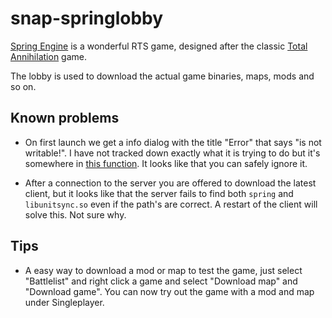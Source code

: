 # snap-springlobby

[Spring Engine](https://springrts.com) is a wonderful RTS game, designed
after the classic [Total Annihilation](https://en.wikipedia.org/wiki/Total_Annihilation)
game.

The lobby is used to download the actual game binaries, maps, mods and so on.

## Known problems

* On first launch we get a info dialog with the title "Error" that says "is not writable!". I have not tracked down exactly what it is trying to do but it's somewhere in [this function](https://github.com/springlobby/springlobby/blob/041655be4a4c9c0583c80138e90ad0d0652ffeb0/src/sysinfo.cpp#L57). It looks like that you can safely ignore it.

* After a connection to the server you are offered to download the latest client, but it looks like that the server fails to find both `spring` and `libunitsync.so` even if the path's are correct. A restart of the client will solve this. Not sure why.

## Tips

* A easy way to download a mod or map to test the game, just select "Battlelist" and right click a game and select "Download map" and "Download game". You can now try out the game with a mod and map under Singleplayer.
